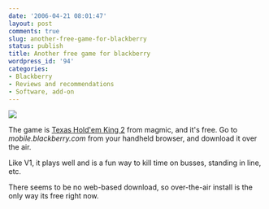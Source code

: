 ```yaml
---
date: '2006-04-21 08:01:47'
layout: post
comments: true
slug: another-free-game-for-blackberry
status: publish
title: Another free game for blackberry
wordpress_id: '94'
categories:
- Blackberry
- Reviews and recommendations
- Software, add-on
---
```


![](http://www.magmic.com/img/games/THK2/240x260/7100t-01.jpg)

The game is [Texas Hold'em King 2](http://www.magmic.com/texasholdem2.php) from magmic, and it's free. Go to _mobile.blackberry.com_ from your handheld browser, and download it over the air.

Like V1, it plays well and is a fun way to kill time on busses, standing in line, etc. 

There seems to be no web-based download, so over-the-air install is the only way its free right now.
